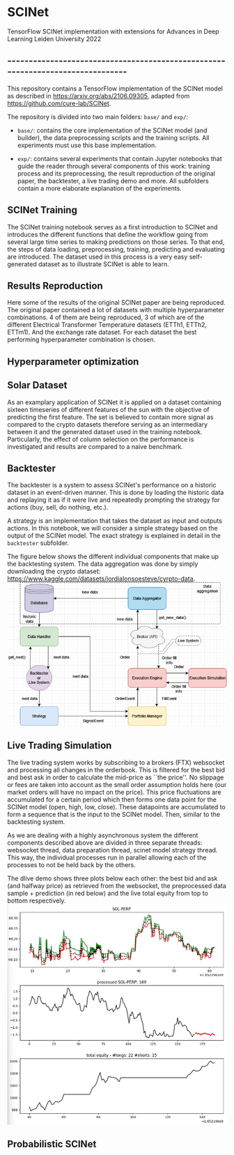# SCINet
TensorFlow SCINet implementation with extensions for Advances in Deep Learning Leiden University 2022

## -------------------------------------------------------------------------------

This repository contains a TensorFlow implementation of the SCINet model as described in https://arxiv.org/abs/2106.09305, adapted from https://github.com/cure-lab/SCINet. 

The repository is divided into two main folders: `base/` and `exp/`:
- `base/`: contains the core implementation of the SCINet model (and builder), the data preprocessing scripts and the training scripts. All experiments must use this base implementation.

- `exp/`: contains several experiments that contain Jupyter notebooks that guide the reader through several components of this work: training process and its preprocessing, the result reproduction of the original paper, the backtester, a live trading demo and more. All subfolders contain a more elaborate explanation of the experiments.

## SCINet Training
The SCINet training notebook serves as a first introduction to SCINet and introduces the different functions that define the workflow going from several large time series to making predictions on those series. To that end, the steps of data loading, preprocessing, training, predicting and evaluating are introduced. The dataset used in this process is a very easy self-generated dataset as to illustrate SCINet is able to learn.


## Results Reproduction
Here some of the results of the original SCINet paper are being reproduced. The original paper contained a lot of datasets with multiple hyperparameter combinations. 4 of them are being reproduced, 3 of which are of the different Electrical Transformer Temperature datasets (ETTh1, ETTh2, ETTm1). And the exchange rate dataset. For each dataset the best performing hyperparameter combination is chosen.

## Hyperparameter optimization


## Solar Dataset 
As an examplary application of SCINet it is applied on a dataset containing sixteen timeseries of different features of the sun with the objective of predicting the first feature. The set is believed to contain more signal as compared to the crypto datasets therefore serving as an intermediary between it and the generated dataset used in the training notebook. Particularly, the effect of column selection on the performance is investigated and results are compared to a naive benchmark.


## Backtester
The backtester is a system to assess SCINet's performance on a historic dataset in an event-driven manner. This is done by loading the historic data and replaying it as if it were live and repeatedly prompting the strategy for actions (buy, sell, do nothing, etc.).

A strategy is an implementation that takes the dataset as input and outputs actions. In this notebook, we will consider a simple strategy based on the output of the SCINet model. The exact strategy is explained in detail in the `backtester` subfolder.

The figure below shows the different individual components that make up the backtesting system. The data aggregation was done by simply downloading the crypto dataset: https://www.kaggle.com/datasets/jordialonsoesteve/cyrpto-data.
![backtester](exp/backtester/Backtester.png "Backtester system architecture")

## Live Trading Simulation
The live trading system works by subscribing to a brokers (FTX) websocket and processing all changes in the orderbook. This is filtered for the best bid and best ask in order to calculate the mid-price as ``the price''. No slippage or fees are taken into account as the small order assumption holds here (our market orders will have no impact on the price). This price fluctuations are accumulated for a certain period which then forms one data point for the SCINet model (open, high, low, close). These datapoints are accumulated to form a sequence that is the input to the SCINet model. Then, similar to the backtesting system. 

As we are dealing with a highly asynchronous system the different components described above are divided in three separate threads: websocket thread, data preparation thread, scinet model strategy thread. This way, the individual processes run in parallel allowing each of the processes to not be held back by the others.

The dlive demo shows three plots below each other: the best bid and ask (and halfway price) as retrieved from the websocket, the preprocessed data sample + prediction (in red below) and the live total equity from top to bottom respectively. 
![live_trading](exp/live_trading/dashboard.jpg "Live Trading System")



## Probabilistic SCINet
